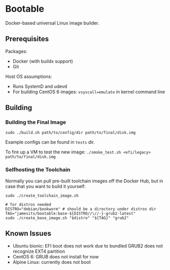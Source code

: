 # Bootable

Docker-based universal Linux image builder.

## Prerequisites

Packages:
- Docker (with buildx support)
- Git

Host OS assumptions:
- Runs SystemD and udevd
- For building CentOS 6 images: `vsyscall=emulate` in kernel command line

## Building

### Building the Final Image

```shell
sudo ./build.sh path/to/config/dir path/to/final/disk.img
```

Example configs can be found in `tests` dir.

To fire up a VM to test the new image: `./smoke_test.sh <efi/legacy> path/to/final/disk.img`

### Selfhosting the Toolchain

Normally you can pull pre-built toolchain images off the Docker Hub, but in case that you want to build it yourself:

```
sudo ./create_toolchain_image.sh

# for distros needed
DISTRO="debian/bookworm" # should be a directory under distros dir
TAG="jamesits/bootable:base-${DISTRO//\//-}-grub2-latest"
sudo ./create_base_image.sh "$distro" "${TAG}" "grub2"
```

## Known Issues

- Ubuntu bionic: EFI boot does not work due to bundled GRUB2 does not recognize EXT4 partition
- CentOS 6: GRUB does not install for now
- Alpine Linux: currently does not boot
